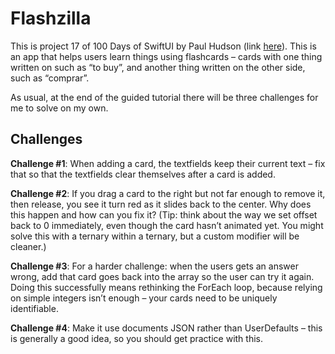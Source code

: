 # Flashzilla

This is project 17 of 100 Days of SwiftUI by Paul Hudson (link [here](https://www.hackingwithswift.com/books/ios-swiftui/flashzilla-introduction)). This is an app that helps users learn things using flashcards – cards with one thing written on such as “to buy”, and another thing written on the other side, such as “comprar”.

As usual, at the end of the guided tutorial there will be three challenges for me to solve on my own.

## Challenges

**Challenge #1**: When adding a card, the textfields keep their current text – fix that so that the textfields clear themselves after a card is added.

**Challenge #2**: If you drag a card to the right but not far enough to remove it, then release, you see it turn red as it slides back to the center. Why does this happen and how can you fix it? (Tip: think about the way we set offset back to 0 immediately, even though the card hasn’t animated yet. You might solve this with a ternary within a ternary, but a custom modifier will be cleaner.)

**Challenge #3**: For a harder challenge: when the users gets an answer wrong, add that card goes back into the array so the user can try it again. Doing this successfully means rethinking the ForEach loop, because relying on simple integers isn’t enough – your cards need to be uniquely identifiable.

**Challenge #4**: Make it use documents JSON rather than UserDefaults – this is generally a good idea, so you should get practice with this.
